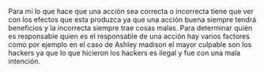 Para mí lo que hace que una acción sea correcta o incorrecta tiene que ver con los efectos que esta produzca ya que una acción buena siempre tendrá beneficios y la incorrecta siempre trae cosas malas.
Para determinar quién es responsable quien es el responsable de una acción hay varios factores como por ejemplo en el caso de Ashley madison el mayor culpable son los hackers ya que lo que hicieron los hackers es ilegal y fue con una mala intención.

